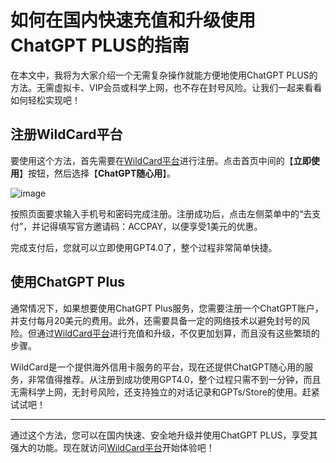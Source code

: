 # 如何在国内快速充值和升级使用ChatGPT PLUS的指南

在本文中，我将为大家介绍一个无需复杂操作就能方便地使用ChatGPT PLUS的方法。无需虚拟卡、VIP会员或科学上网，也不存在封号风险。让我们一起来看看如何轻松实现吧！

## 注册WildCard平台

要使用这个方法，首先需要在[WildCard平台](https://bit.ly/WildCardo)进行注册。点击首页中间的【**立即使用**】按钮，然后选择【**ChatGPT随心用**】。

![image](https://github.com/user-attachments/assets/7ea53d3f-6aed-4cf7-8c42-b78c8912f461)


按照页面要求输入手机号和密码完成注册。注册成功后，点击左侧菜单中的“去支付”，并记得填写官方邀请码：ACCPAY，以便享受1美元的优惠。


完成支付后，您就可以立即使用GPT4.0了，整个过程非常简单快捷。

## 使用ChatGPT Plus

通常情况下，如果想要使用ChatGPT Plus服务，您需要注册一个ChatGPT账户，并支付每月20美元的费用。此外，还需要具备一定的网络技术以避免封号的风险。但通过[WildCard平台](https://bit.ly/WildCardo)进行充值和升级，不仅更加划算，而且没有这些繁琐的步骤。


WildCard是一个提供海外信用卡服务的平台，现在还提供ChatGPT随心用的服务，非常值得推荐。从注册到成功使用GPT4.0，整个过程只需不到一分钟，而且无需科学上网，无封号风险，还支持独立的对话记录和GPTs/Store的使用。赶紧试试吧！

---

通过这个方法，您可以在国内快速、安全地升级并使用ChatGPT PLUS，享受其强大的功能。现在就访问[WildCard平台](https://bit.ly/WildCardo)开始体验吧！
